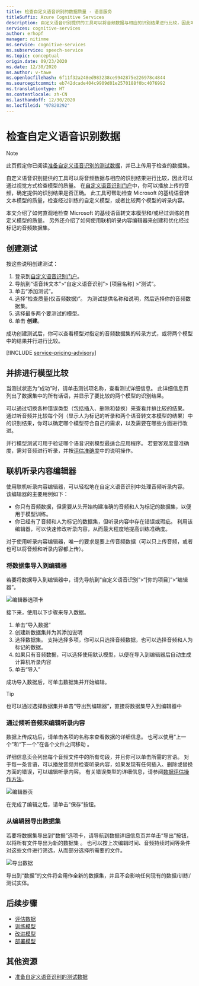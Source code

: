 ```yaml
---
title: 检查自定义语音识别的数据质量 - 语音服务
titleSuffix: Azure Cognitive Services
description: 自定义语音识别提供的工具可以将音频数据与相应的识别结果进行比较，因此可以通过视觉方式检查模型的质量。 你可以播放上传的音频，确定提供的识别结果是否正确。
services: cognitive-services
author: erhopf
manager: nitinme
ms.service: cognitive-services
ms.subservice: speech-service
ms.topic: conceptual
origin.date: 09/23/2020
ms.date: 12/30/2020
ms.author: v-tawe
ms.openlocfilehash: 6f11f32a248ed983238ce9942875e226978c4844
ms.sourcegitcommit: eb742dcade404c9909d01e2570188f0bc4076992
ms.translationtype: HT
ms.contentlocale: zh-CN
ms.lasthandoff: 12/30/2020
ms.locfileid: "97820292"
---
```

# <a name="inspect-custom-speech-data"></a>检查自定义语音识别数据

> [!NOTE]
> 此页假定你已阅读[准备自定义语音识别的测试数据](./how-to-custom-speech-test-and-train.md)，并已上传用于检查的数据集。

自定义语音识别提供的工具可以将音频数据与相应的识别结果进行比较，因此可以通过视觉方式检查模型的质量。 在[自定义语音识别门户](https://speech.azure.cn/customspeech)中，你可以播放上传的音频，确定提供的识别结果是否正确。 此工具可帮助检查 Microsoft 的基线语音转文本模型的质量，检查经过训练的自定义模型，或者比较两个模型的听录内容。

本文介绍了如何直观地检查 Microsoft 的基线语音转文本模型和/或经过训练的自定义模型的质量。 另外还介绍了如何使用联机听录内容编辑器来创建和优化经过标记的音频数据集。

## <a name="create-a-test"></a>创建测试

按这些说明创建测试：

1. 登录到[自定义语音识别门户](https://speech.azure.cn/customspeech)。
2. 导航到“语音转文本”>“自定义语音识别”> [项目名称] >“测试”。
3. 单击“添加测试”。
4. 选择“检查质量(仅音频数据)”。 为测试提供名称和说明，然后选择你的音频数据集。
5. 选择最多两个要测试的模型。
6. 单击 **创建**。

成功创建测试后，你可以查看模型对指定的音频数据集的转录方式，或将两个模型中的结果并行进行比较。

[!INCLUDE [service-pricing-advisory](includes/service-pricing-advisory.md)]

## <a name="side-by-side-model-comparisons"></a>并排进行模型比较

当测试状态为“成功”时，请单击测试项名称，查看测试详细信息。 此详细信息页列出了数据集中的所有话语，并显示了要比较的两个模型的识别结果。

可以通过切换各种错误类型（包括插入、删除和替换）来查看并排比较的结果。 通过听音频并比较每个列（显示人为标记的听录和两个语音转文本模型的结果）中的识别结果，你可以确定哪个模型符合自己的需求，以及需要在哪些方面进行改进。

并行模型测试可用于验证哪个语音识别模型最适合应用程序。 若要客观度量准确度，需对音频进行听录，并按[评估准确度](how-to-custom-speech-evaluate-data.md)中的说明操作。

## <a name="online-transcription-editor"></a>联机听录内容编辑器

使用联机听录内容编辑器，可以轻松地在自定义语音识别中处理音频听录内容。 该编辑器的主要用例如下： 

* 你只有音频数据，但需要从头开始构建准确的音频和人为标记的数据集，以便用于模型训练。
* 你已经有了音频和人为标记的数据集，但听录内容中存在错误或瑕疵。 利用该编辑器，可以快速修改听录内容，从而最大程度地提高训练准确度。

对于使用听录内容编辑器，唯一的要求是要上传音频数据（可以只上传音频，或者也可以将音频和听录内容都上传）。

### <a name="import-datasets-to-editor"></a>将数据集导入到编辑器

若要将数据导入到编辑器中，请先导航到“自定义语音识别”>“[你的项目]”>“编辑器”。

![编辑器选项卡](media/custom-speech/custom-speech-editor-detail.png)

接下来，使用以下步骤来导入数据。

1. 单击“导入数据”
1. 创建新数据集并为其添加说明
1. 选择数据集。 支持选择多项，你可以只选择音频数据，也可以选择音频和人为标记的数据。
1. 如果只有音频数据，可以选择使用默认模型，以便在导入到编辑器后自动生成计算机听录内容
1. 单击“导入” 

成功导入数据后，可单击数据集并开始编辑。

> [!TIP]
> 也可以通过选择数据集并单击“导出到编辑器”，直接将数据集导入到编辑器中

### <a name="edit-transcription-by-listening-to-audio"></a>通过倾听音频来编辑听录内容

数据上传成功后，请单击各项的名称来查看数据的详细信息。 也可以使用“上一个”和“下一个”在各个文件之间移动 。

详细信息页会列出每个音频文件中的所有句段，并且你可以单击所需的言语。 对于每一条言语，可以播放音频并检查听录内容，如果发现有任何插入、删除或替换方面的错误，可以编辑听录内容。 有关错误类型的详细信息，请参阅[数据评估操作方法](how-to-custom-speech-evaluate-data.md)。

![编辑器页](media/custom-speech/custom-speech-editor.png)

在完成了编辑之后，请单击“保存”按钮。

### <a name="export-datasets-from-the-editor"></a>从编辑器导出数据集

若要将数据集导出到“数据”选项卡，请导航到数据详细信息页并单击“导出”按钮，以将所有文件导出为新的数据集 。 也可以按上次编辑时间、音频持续时间等条件对这些文件进行筛选，从而部分选择所需要的文件。 

![导出数据](media/custom-speech/custom-speech-editor-export.png)

导出到“数据”的文件将会用作全新的数据集，并且不会影响任何现有的数据/训练/测试实体。

## <a name="next-steps"></a>后续步骤

- [评估数据](how-to-custom-speech-evaluate-data.md)
- [训练模型](how-to-custom-speech-train-model.md)
- [改进模型](./how-to-custom-speech-evaluate-data.md)
- [部署模型](./how-to-custom-speech-train-model.md)

## <a name="additional-resources"></a>其他资源

- [准备自定义语音识别的测试数据](./how-to-custom-speech-test-and-train.md)